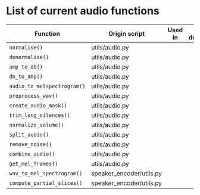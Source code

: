 # List of current audio functions

| Function          | Origin script         | Used in       | Short description         | Category      | 
|-------------------|-----------------------|---------------|---------------------------|---------------|
| `normalise()`     | utils/audio.py        |               |                           |               |
| `denormalise()`   | utils/audio.py        |               |                           |               |
| `amp_to_db()`     | utils/audio.py        |               |                           |               |
| `db_to_amp()`     | utils/audio.py        |               |                           |               |
| `audio_to_melspectrogram()`     | utils/audio.py        |               |                           |               |
| `preprocess_wav()`| utils/audio.py        |               |                           |               |
| `create_audio_mask()`     | utils/audio.py        |               |                           |               |
| `trim_long_silences()`     | utils/audio.py        |               |                           |               |
| `normalize_volume()`     | utils/audio.py        |               |                           |               |
| `split_audio()`     | utils/audio.py        |               |                           |               |
| `remove_noise()`     | utils/audio.py        |               |                           |               |
| `combine_audio()`     | utils/audio.py        |               |                           |               |
| `get_mel_frames()`     | utils/audio.py        |               |                           |               |
| `wav_to_mel_spectrogram()`     | speaker_encoder/utils.py        |               |                           |               |
| `compute_partial_slices()`     | speaker_encoder/utils.py        |               |                           |               |
